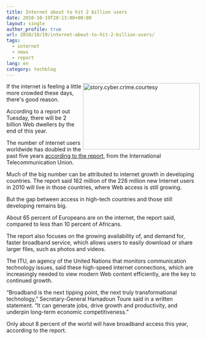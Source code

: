 ```yaml
---
title: Internet about to hit 2 billion users
date: 2010-10-19T20:13:00+00:00
layout: single
author_profile: true
url: 2010/10/19/internet-about-to-hit-2-billion-users/
tags:
  - internet
  - news
  - report
lang: en
category: techblog
---
```

[<img title="story.cyber.crime.courtesy" border="0" alt="story.cyber.crime.courtesy" align="right" src="http://lh5.ggpht.com/_vaUVXcmC3OI/TL30ybNW--I/AAAAAAAACxE/WPFm5z0TbYc/story.cyber.crime.courtesy_thumb%5B1%5D.jpg?imgmax=800" width="304" height="173" />](http://lh3.ggpht.com/_vaUVXcmC3OI/TL30w8ZSPgI/AAAAAAAACxA/3LtxFDpZZVE/s1600-h/story.cyber.crime.courtesy%5B3%5D.jpg)If the internet is feeling a little more crowded these days, there's good reason.

According to a report out Tuesday, there will be 2 billion Web dwellers by the end of this year.

The number of internet users worldwide has doubled in the past five years [according to the report,](http://www.itu.int/net/pressoffice/press_releases/2010/39.aspx) from the International Telecommunication Union.

Much of the big number can be attributed to internet growth in developing countries. The report said 162 million of the 226 million new Internet users in 2010 will live in those countries, where Web access is still growing.

But the gap between access in high-tech countries and those still developing remains big.

About 65 percent of Europeans are on the internet, the report said, compared to less than 10 percent of Africans.

The report also focuses on the growing availability of, and demand for, faster broadband service, which allows users to easily download or share larger files, such as photos and videos.

The ITU, an agency of the United Nations that monitors communication technology issues, said these high-speed internet connections, which are increasingly needed to view modern Web content efficiently, are the key to continued growth.

&#8220;Broadband is the next tipping point, the next truly transformational technology,&#8221; Secretary-General Hamadoun Toure said in a written statement. &#8220;It can generate jobs, drive growth and productivity, and underpin long-term economic competitiveness.&#8221;

Only about 8 percent of the world will have broadband access this year, according to the report.